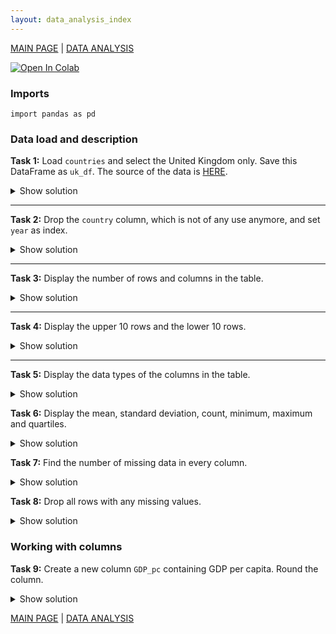 ```yaml
---
layout: data_analysis_index
---
```


[MAIN PAGE](https://soukupmarek-edin.github.io/) | [DATA ANALYSIS](https://soukupmarek-edin.github.io/data_analysis/data_analysis_main.html)

[![Open In Colab](https://colab.research.google.com/assets/colab-badge.svg)](https://colab.research.google.com/drive/1z_S9y6VA5M3uab2UZJNhrPaUSsMbA2VZ?usp=sharing)

### Imports

```{python}
import pandas as pd
```

### Data load and description

**Task 1:** Load `countries` and select the United Kingdom only. Save this DataFrame as `uk_df`. The source of the data is 
[HERE](https://raw.githubusercontent.com/soukupmarek-edin/soukupmarek-edin.github.io/main/data_analysis/data/countries.csv).

<details>
  <summary>Show solution</summary>
  
  ```python
source = "https://raw.githubusercontent.com/soukupmarek-edin/soukupmarek-edin.github.io/main/data_analysis/data/countries.csv"

# option 1
uk_df = pd.read_csv(source, index_col='country').loc["United Kingdom"].reset_index()

# option 2
uk_df = pd.read_csv(source).query("country == 'United Kingdom'")

# option 3
uk_df = pd.read_csv(source)
uk_df = uk_df[uk_df['country']=='United Kingdom']
  ```
  
</details>

* * *

**Task 2:** Drop the `country` column, which is not of any use anymore, and set `year` as index.

<details>
  <summary>Show solution</summary>
  
  ```python
uk_df = uk_df.drop('country', 1).set_index('year')
  ```
  
</details>

* * *

**Task 3:** Display the number of rows and columns in the table.

<details>
  <summary>Show solution</summary>
  
  ```python
uk_df.shape
  ```
  
</details>

* * *

**Task 4:** Display the upper 10 rows and the lower 10 rows.

<details>
  <summary>Show solution</summary>
  ```python
print(uk_df.head())
print(uk_df.tail())
  ```
</details>

* * *

**Task 5:** Display the data types of the columns in the table.

<details>
  <summary>Show solution</summary>
  
  ```python
uk_df.info()
  ```
  
</details>

**Task 6:** Display the mean, standard deviation, count, minimum, maximum and quartiles.

<details>
  <summary>Show solution</summary>
  
  ```python
uk_df.describe()
  ```
  
</details>

**Task 7:** Find the number of missing data in every column.

<details>
  <summary>Show solution</summary>
  
  ```python
uk_df.isna().sum()
  ```
  
</details>

**Task 8:** Drop all rows with any missing values.

<details>
  <summary>Show solution</summary>
  
  ```python
uk_df.dropna(inplace=True)
  ```
  
</details>

### Working with columns

**Task 9:** Create a new column `GDP_pc` containing GDP per capita. Round the column.

<details>
  <summary>Show solution</summary>
  
  ```python
# option 1
uk_df['GDP_pc'] = uk_df['GDP'] / uk_df['population']

# option 2
uk_df = uk_df.assign(GDP_pc = uk_df.GDP / uk_df.population)

# rounding
uk_df['GDP_pc'] = uk_df['GDP_pc'].round()
  ```
  
</details>


[MAIN PAGE](https://soukupmarek-edin.github.io/) | [DATA ANALYSIS](https://soukupmarek-edin.github.io/data_analysis/data_analysis_main.html)











